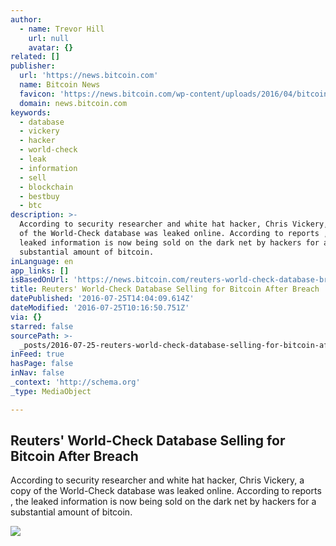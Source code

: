 ```yaml
---
author:
  - name: Trevor Hill
    url: null
    avatar: {}
related: []
publisher:
  url: 'https://news.bitcoin.com'
  name: Bitcoin News
  favicon: 'https://news.bitcoin.com/wp-content/uploads/2016/04/bitcoin_fav.png'
  domain: news.bitcoin.com
keywords:
  - database
  - vickery
  - hacker
  - world-check
  - leak
  - information
  - sell
  - blockchain
  - bestbuy
  - btc
description: >-
  According to security researcher and white hat hacker, Chris Vickery, a copy
  of the World-Check database was leaked online. According to reports , the
  leaked information is now being sold on the dark net by hackers for a
  substantial amount of bitcoin.
inLanguage: en
app_links: []
isBasedOnUrl: 'https://news.bitcoin.com/reuters-world-check-database-breach/'
title: Reuters' World-Check Database Selling for Bitcoin After Breach
datePublished: '2016-07-25T14:04:09.614Z'
dateModified: '2016-07-25T10:16:50.751Z'
via: {}
starred: false
sourcePath: >-
  _posts/2016-07-25-reuters-world-check-database-selling-for-bitcoin-after-brea.md
inFeed: true
hasPage: false
inNav: false
_context: 'http://schema.org'
_type: MediaObject

---
```

<article style=""><h1>Reuters' World-Check Database Selling for Bitcoin After Breach</h1><p>According to security researcher and white hat hacker, Chris Vickery, a copy of the World-Check database was leaked online. According to reports , the leaked information is now being sold on the dark net by hackers for a substantial amount of bitcoin.</p><img src="https://news.bitcoin.com/wp-content/uploads/2016/07/hack-like-pro-create-nearly-undetectable-covert-channel-with-tunnelshell.jpg" /></article>
